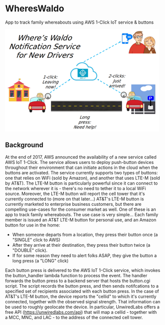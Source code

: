 # WheresWaldo
App to track family whereabouts using AWS 1-Click IoT service &amp; buttons  

<img src=https://github.com/glmck13/WheresWaldo/blob/master/docs/wheres_waldo.png>  

## Background
At the end of 2017, AWS announced the availability of a new service called AWS IoT 1-Click.  The service allows users to deploy push-button devices throughout their environment that can initiate actions in the cloud when the buttons are activated.  The service currently supports two types of buttons: one that relies on WiFi (sold by Amazon), and another that uses LTE-M (sold by AT&T).  The LTE-M button is particularly powerful since it can connect to the network wherever it is - there's no need to tether it to a local WiFi source.  Moreover, the LTE-M button will report the cell tower that it's currently connected to (more on that later...)  AT&T's LTE-M button is currently marketed to enterprise business customers, but there are compelling use-cases for the consumer market as well.  One of these is an app to track family whereabouts.  The use case is very simple... Each family member is issued an AT&T LTE-M button for personal use, and an Amazon button for use in the home:  

* When someone departs from a location, they press their button once (a "SINGLE" click to AWS)
* After they arrive at their destination, they press their button twice (a "DOUBLE" click).
* If for some reason they need to alert folks ASAP, they give the button a long press (a "LONG" click)  

Each button press is delivered to the AWS IoT 1-Click service, which invokes the button_handler lambda function to process the event.  The handler forwards the button press to a backend server that hosts the button.cgi script.  The script records the button press, and then sends notifcations to a specified set of recipients associated with each button press.  In the case of AT&T's LTE-M button, the device reports the "cellid" to which it's currently connected, together with the observed signal strength.  That information can be used to roughly geolocate the device.  In particular, UnwiredLabs offers a free API (https://unwiredlabs.com/api) that will map a cellid - together with a MCC, MNC, and LAC - to the address of the connected cell tower.
